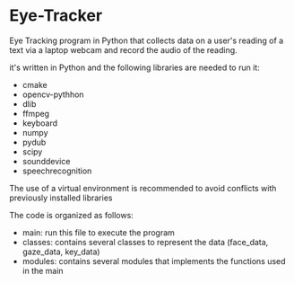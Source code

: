 # Eye-Tracker
Eye Tracking program in Python that collects data on a user's reading of a text via a laptop webcam and record the audio of the reading.

it's written in Python and the following libraries are needed to run it:

  * cmake
  * opencv-pythhon
  * dlib
  * ffmpeg
  * keyboard
  * numpy
  * pydub
  * scipy
  * sounddevice
  * speechrecognition

The use of a virtual environment is recommended to avoid conflicts with previously installed libraries
  
The code is organized as follows:

  * main: run this file to execute the program
  * classes: contains several classes to represent the data (face_data, gaze_data, key_data)
  * modules: contains several modules that implements the functions used in the main

